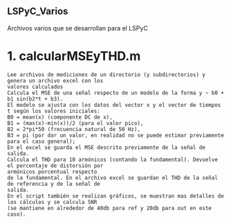 ## LSPyC_Varios
Archivos varios que se desarrollan para el LSPyC

# 1. calcularMSEyTHD.m 
    Lee archivos de mediciones de un directorio (y subdirectorios) y genera un archivo excel con los 
    valores calculados
    Calcula el MSE de una señal respecto de un modelo de la forma y ~ b0 + b1 sin(b2*t + b3). 
    El modelo se ajusta con los datos del vector x y el vector de tiempos t según los valores iniciales: 
    B0 = mean(x) (componente DC de x),    
    B1 = (max(x)-min(x))/2 (para el valor pico),    
    B2 = 2*pi*50 (frecuencia natural de 50 Hz),    
    B3 = pi (por dar un valor, en realidad no se puede estimar previamente para el caso general);    
    En el excel se guarda el MSE descrito previamente de la señal de salida.
    Calcula el THD para 10 armónicos (contando la fundamental). Devuelve el porcentaje de distorsión por 
    armónicos porcentual respecto
    de la fundamental. En el archivo excel se guardan el THD de la señal de referencia y de la señal de 
    salida.
    En el script también se realizan gráficos, se muestran mas detalles de los cálculos y se calcula SNR 
    (se mantiene en alrededor de 40db para ref y 20db para out en este caso).

